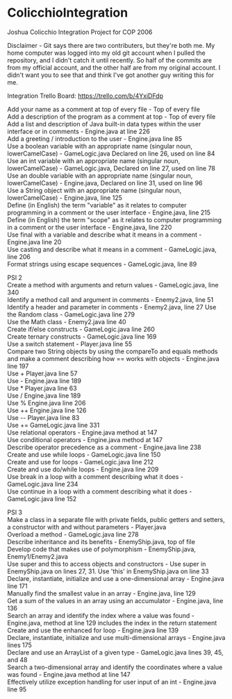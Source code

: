 # ColicchioIntegration
Joshua Colicchio Integration Project for COP 2006

Disclaimer - Git says there are two contributers, but they're both me. My home computer was logged into my old git account when I pulled the repository, and I didn't catch it until recently. So half of the commits are from my official account, and the other half are from my original account. I didn't want you to see that and think I've got another guy writing this for me.  

Integration Trello Board:
https://trello.com/b/4YxiDFdp

Add your name as a comment at top of every file - Top of every file  
Add a description of the program as a comment at top - Top of every file  
Add a list and description of Java built-in data types within the user interface or in comments - Engine.java at line 226  
Add a greeting / introduction to the user - Engine.java line 85  
Use a boolean variable with an appropriate name  (singular noun, lowerCamelCase) - GameLogic.java Declared on line 26, used on line 84  
Use an int variable with an appropriate name (singular noun, lowerCamelCase) - GameLogic.java, Declared on line 27, used on line 78  
Use an double variable with an appropriate name (singular noun, lowerCamelCase) - Engine.java, Declared on line 31, used on line 96  
Use a String object with an appropriate name (singular noun, lowerCamelCase) - Engine.java, line 125  
Define (in English) the term "variable" as it relates to computer programming in a comment or the user interface - Engine.java, line 215  
Define (in English) the term "scope" as it relates to computer programming in a comment or the user interface - Engine.java, line 220  
Use final with a variable and describe what it means in a comment - Engine.java line 20  
Use casting and describe what it means in a comment - GameLogic.java, line 206  
Format strings using escape sequences - GameLogic.java, line 89 
  
PSI 2  
Create a method with arguments and return values - GameLogic.java, line 340  
Identify a method call and argument in comments - Enemy2.java, line 51  
Identify a header and parameter in comments - Enemy2.java, line 27 
Use the Random class - GameLogic.java line 279  
Use the Math class - Enemy2.java line 40  
Create if/else constructs - GameLogic.java line 260  
Create ternary constructs - GameLogic.java line 169   
Use a switch statement - Player.java line 55  
Compare two String objects by using the compareTo and equals methods and make a comment describing how == works with objects - Engine.java line 197    
Use + Player.java line 57     
Use - Engine.java line 189     
Use * Player.java line 63     
Use / Engine.java line 189   
Use % Engine.java line 206   
Use ++ Engine.java line 126   
Use -- Player.java line 83   
Use += GameLogic.java line 331   
Use relational operators - Engine.java method at 147  
Use conditional operators - Engine.java method at 147  
Describe operator precedence as a comment -  Engine.java line 238  
Create and use while loops - GameLogic.java line 150  
Create and use for loops - GameLogic.java line 212  
Create and use do/while loops - Engine.java line 209  
Use break in a loop with a comment describing what it does - GameLogic.java line 234  
Use continue in a loop with a comment describing what it does - GameLogic.java line 152  
  
PSI 3  
Make a class in a separate file with private fields, public getters and setters, a constructor with and without parameters - Player.java  
Overload a method - GameLogic.java line 278   
Describe inheritance and its benefits - EnemyShip.java, top of file  
Develop code that makes use of polymorphism - EnemyShip.java, Enemy1/Enemy2.java   
Use super and this to access objects and constructors - Use super in EnemyShip.java on lines 27, 31. Use 'this' in EnemyShip.java on line 33   
Declare, instantiate, initialize and use a one-dimensional array - Engine.java line 171  
Manually find the smallest value in an array - Engine.java, line 129  
Get a sum of the values in an array using an accumulator - Engine.java, line 136  
Search an array and identify the index where a value was found - Engine.java, method at line 129 includes the index in the return statement  
Create and use the enhanced for loop - Engine.java line 139  
Declare, instantiate, initialize and use multi-dimensional arrays - Engine.java lines 175  
Declare and use an ArrayList of a given type - GameLogic.java lines 39, 45, and 48  
Search a two-dimensional array and identify the coordinates where a value was found - Engine.java method at line 147  
Effectively utilize exception handling for user input of an int - Engine.java line 95  
